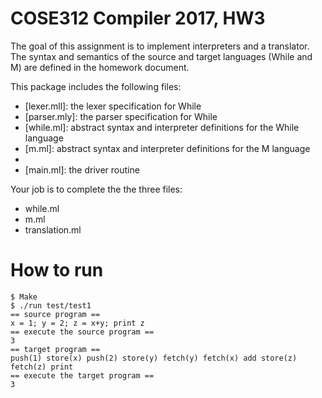 # COSE312 Compiler 2017, HW3

The goal of this assignment is to implement interpreters and a translator. 
The syntax and semantics of the source and target languages (While and M) are defined in the homework document.

This package includes the following files:
- [lexer.mll]: the lexer specification for While
- [parser.mly]: the parser specification for While
- [while.ml]: abstract syntax and interpreter definitions for the While language
- [m.ml]: abstract syntax and interpreter definitions for the M language
- [translation.ml]: translator (from While to M)
- [main.ml]: the driver routine

Your job is to complete the the three files:
- while.ml
- m.ml
- translation.ml

# How to run

    $ Make
    $ ./run test/test1 
    == source program ==
    x = 1; y = 2; z = x+y; print z
    == execute the source program ==
    3
    == target program ==
    push(1) store(x) push(2) store(y) fetch(y) fetch(x) add store(z) fetch(z) print
    == execute the target program ==
    3
